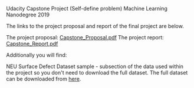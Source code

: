[proposal]: ./images/dog_localization.png "Dog Localization"
[image1]: ./images/dog_localization.png "Dog Localization"


Udacity Capstone Project (Self-define problem)
Machine Learning Nanodegree 2019

The links to the project proposal and report of the final project are below.

The project proposal: [Capstone_Proposal.pdf](./Capstone_Proposal.pdf)
The  project report: [Capstone_Report.pdf](./Capstone_Report.pdf)

Additionally you will find:

NEU Surface Defect Dataset sample - subsection of the data used within the project so you don't need to download the full dataset. The full dataset can be downloaded from [here](http://faculty.neu.edu.cn/yunhyan/NEU_surface_defect_database.html).
